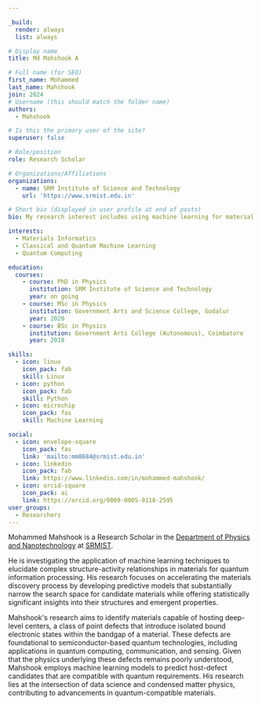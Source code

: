 ```yaml
---

_build:
  render: always
  list: always

# Display name
title: Md Mahshook A

# Full name (for SEO)
first_name: Mohammed
last_name: Mahshook
join: 2024
# Username (this should match the folder name)
authors:
  - Mahshook

# Is this the primary user of the site?
superuser: false

# Role/position
role: Research Scholar

# Organizations/Affiliations
organizations:
  - name: SRM Institute of Science and Technology
    url: 'https://www.srmist.edu.in'

# Short bio (displayed in user profile at end of posts)
bio: My research interest includes using machine learning for material property prediction and accelerated materials discovery.

interests:
  - Materials Informatics
  - Classical and Quantum Machine Learning
  - Quantum Computing

education:
  courses:
    - course: PhD in Physics
      institution: SRM Institute of Science and Technology
      year: on going
    - course: MSc in Physics
      institution: Government Arts and Science College, Gudalur
      year: 2020
    - course: BSc in Physics
      institution: Government Arts College (Autonomous), Coimbatore
      year: 2018

skills:
  - icon: linux
    icon_pack: fab
    skill: Linux
  - icon: python
    icon_pack: fab
    skill: Python
  - icon: microchip
    icon_pack: fas
    skill: Machine Learning

social:
  - icon: envelope-square
    icon_pack: fas
    link: 'mailto:mm8684@srmist.edu.in'
  - icon: linkedin
    icon_pack: fab
    link: https://www.linkedin.com/in/mohammed-mahshook/
  - icon: orcid-square
    icon_pack: ai
    link: https://orcid.org/0009-0005-9118-2595
user_groups:
  - Researchers
---
```


Mohammed Mahshook is a Research Scholar in the [Department of Physics and Nanotechnology](https://www.srmist.edu.in/department/department-of-physics-and-nanotechnology/) at [SRMIST](https://www.srmist.edu.in).

He is investigating the application of machine learning techniques to elucidate complex structure-activity relationships in materials for quantum information processing. His research focuses on accelerating the materials discovery process by developing predictive models that substantially narrow the search space for candidate materials while offering statistically significant insights into their structures and emergent properties.

Mahshook's research aims to identify materials capable of hosting deep-level centers, a class of point defects that introduce isolated bound electronic states within the bandgap of a material. These defects are foundational to semiconductor-based quantum technologies, including applications in quantum computing, communication, and sensing. Given that the physics underlying these defects remains poorly understood, Mahshook employs machine learning models to predict host-defect candidates that are compatible with quantum requirements. His research lies at the intersection of data science and condensed matter physics, contributing to advancements in quantum-compatible materials.
